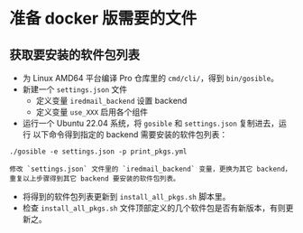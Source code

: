 # 准备 docker 版需要的文件

## 获取要安装的软件包列表

- 为 Linux AMD64 平台编译 Pro 仓库里的 `cmd/cli/`，得到 `bin/gosible`。
- 新建一个 `settings.json` 文件
    - 定义变量 `iredmail_backend` 设置 backend
    - 定义变量 `use_XXX` 启用各个组件
- 运行一个 Ubuntu 22.04 系统，将 `gosible` 和 `settings.json` 复制进去，运行
  以下命令得到指定的 backend 需要安装的软件包列表：

```
./gosible -e settings.json -p print_pkgs.yml
```

    修改 `settings.json` 文件里的 `iredmail_backend` 变量，更换为其它 backend，
    重复以上步骤得到其它 backend 要安装的软件包列表。

- 将得到的软件包列表更新到 `install_all_pkgs.sh` 脚本里。
- 检查 `install_all_pkgs.sh` 文件顶部定义的几个软件包是否有新版本，有则更新之。
